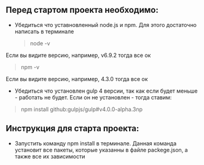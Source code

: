 ## Перед стартом проекта необходимо:

- Убедиться что уставновленный node.js и npm. Для этого достаточно написать в терминале
  > node -v

Если вы видите версию, например, v6.9.2 тогда все ок

> npm -v

Если вы видите версию, например, 4.3.0 тогда все ок

- Убедиться что установлен gulp 4 версии, так как если будет меньше - работать не будет.
  Если он не установлен - тогда ставим:

> npm install github:gulpjs/gulp#v4.0.0-alpha.3np

## Инструкция для старта проекта:

- Запустить команду npm install в терминале. Данная команда установит все пакеты, которые указанны в файле
  packege.json, а также все их зависимости
